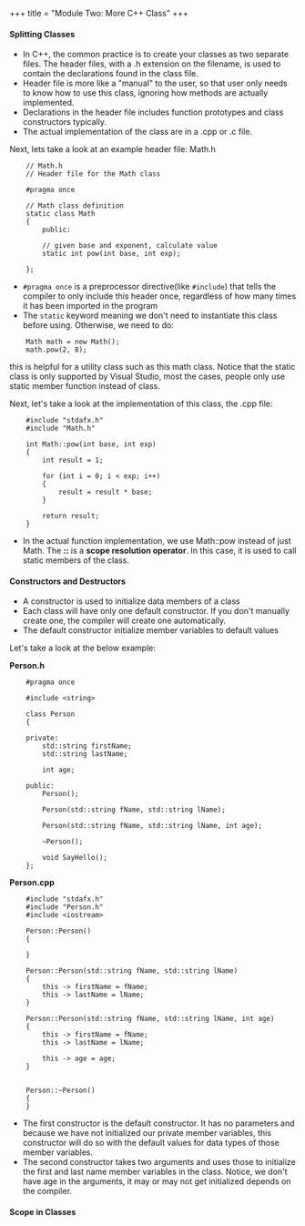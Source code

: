 +++
title =  "Module Two: More C++ Class"
+++
#### **Splitting Classes**
* In C++, the common practice is to create your classes as two separate files. The header files, with a
.h extension on the filename, is used to contain the declarations found in the class file. 
* Header file is more like a "manual" to the user, so that user only needs to know how to use this class, ignoring how
methods are actually implemented. 
* Declarations in the header file includes function prototypes
and class constructors typically. 
* The actual implementation of the class are in a .cpp or .c file.

Next, lets take a look at an example header file: Math.h
```
    // Math.h
    // Header file for the Math class

    #pragma once

    // Math class definition
    static class Math
    {
        public:

        // given base and exponent, calculate value
        static int pow(int base, int exp);

    };
```
* ```#pragma once``` is a preprocessor directive(like ```#include```) that tells the compiler
to only include this header once, regardless of how many times it has been imported in the program
* The ```static``` keyword meaning we don't need to instantiate this class before using. Otherwise, we
need to do:

```
    Math math = new Math();
    math.pow(2, 8);
```

this is helpful for a utility class such as this math class. Notice that the static class is only supported
by Visual Studio, most the cases, people only use static member function instead of class.

Next, let's take a look at the implementation of this class, the .cpp file:

```
    #include "stdafx.h"
    #include "Math.h"

    int Math::pow(int base, int exp)
    {
        int result = 1;

        for (int i = 0; i < exp; i++)
        {
            result = result * base;
        }

        return result;
    }
```

* In the actual function implementation, we use Math::pow instead of just Math. The **::**
is a **scope resolution operator**. In this case, it is used to call static members of the class.

#### **Constructors and Destructors**
* A constructor is used to initialize data members of a class
* Each class will have only one default constructor. If you don't manually create one, the compiler
will create one automatically. 
* The default constructor initialize member variables to default values

Let's take a look at the below example:

**Person.h**
```
    #pragma once
    
    #include <string>
    
    class Person
    {
    
    private:
        std::string firstName;
        std::string lastName;
    
        int age;
    
    public:
        Person();
    
        Person(std::string fName, std::string lName);
    
        Person(std::string fName, std::string lName, int age);
    
        ~Person();

        void SayHello();
    };
```

**Person.cpp**
```
    #include "stdafx.h"
    #include "Person.h"
    #include <iostream>
    
    Person::Person()
    {
    
    }
    
    Person::Person(std::string fName, std::string lName)
    {
        this -> firstName = fName;
        this -> lastName = lName;
    }
    
    Person::Person(std::string fName, std::string lName, int age)
    {
        this -> firstName = fName;
        this -> lastName = lName;
    
        this -> age = age;
    }
    
    
    Person::~Person()
    {
    }
```

* The first constructor is the default constructor. It has no parameters and because we have not initialized our private 
member variables, this constructor will do so with the default values for data types of those member variables.
* The second constructor takes two arguments and uses those to initialize the first and last name member 
variables in the class.  Notice, we don't have age in the arguments, it may or may not get initialized depends on the compiler.



#### **Scope in Classes**
